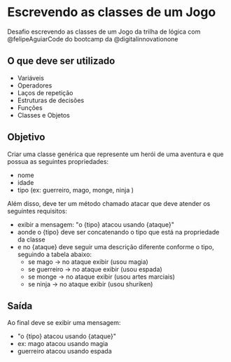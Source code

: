 # Escrevendo as classes de um Jogo

Desafio escrevendo as classes de um Jogo da trilha de lógica com @felipeAguiarCode do bootcamp da @digitalinnovationone

## O que deve ser utilizado

- Variáveis
- Operadores
- Laços de repetição
- Estruturas de decisões
- Funções
- Classes e Objetos

## Objetivo

Criar uma classe genérica que represente um herói de uma aventura e que possua as seguintes propriedades:

- nome
- idade
- tipo (ex: guerreiro, mago, monge, ninja )

Além disso, deve ter um método chamado atacar que deve atender os seguintes requisitos:

- exibir a mensagem: "o {tipo} atacou usando {ataque}"
- aonde o {tipo} deve ser concatenando o tipo que está na propriedade da classe
- e no {ataque} deve seguir uma descrição diferente conforme o tipo, seguindo a tabela abaixo:
  - se mago -> no ataque exibir (usou magia)
  - se guerreiro -> no ataque exibir (usou espada)
  - se monge -> no ataque exibir (usou artes marciais)
  - se ninja -> no ataque exibir (usou shuriken)

## Saída

Ao final deve se exibir uma mensagem:

- "o {tipo} atacou usando {ataque}"
- ex: mago atacou usando magia
- guerreiro atacou usando espada
